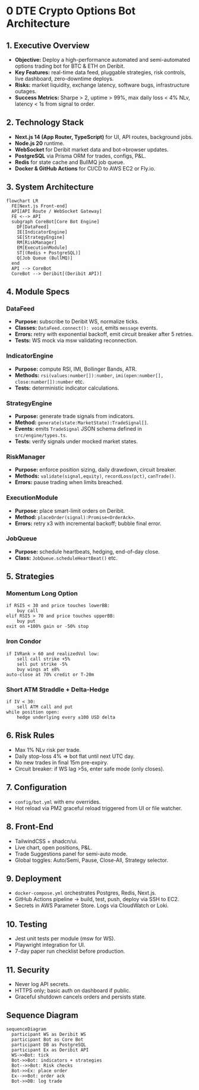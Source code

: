 # 0 DTE Crypto Options Bot Architecture

## 1. Executive Overview
- **Objective:** Deploy a high-performance automated and semi-automated options trading bot for BTC & ETH on Deribit.
- **Key Features:** real-time data feed, pluggable strategies, risk controls, live dashboard, zero-downtime deploys.
- **Risks:** market liquidity, exchange latency, software bugs, infrastructure outages.
- **Success Metrics:** Sharpe > 2, uptime > 99%, max daily loss < 4% NLv, latency < 1s from signal to order.

## 2. Technology Stack
- **Next.js 14 (App Router, TypeScript)** for UI, API routes, background jobs.
- **Node.js 20** runtime.
- **WebSocket** for Deribit market data and bot->browser updates.
- **PostgreSQL** via Prisma ORM for trades, configs, P&L.
- **Redis** for state cache and BullMQ job queue.
- **Docker & GitHub Actions** for CI/CD to AWS EC2 or Fly.io.

## 3. System Architecture
```mermaid
flowchart LR
  FE[Next.js Front-end]
  API[API Route / WebSocket Gateway]
  FE <--> API
  subgraph CoreBot[Core Bot Engine]
    DF[DataFeed]
    IE[IndicatorEngine]
    SE[StrategyEngine]
    RM[RiskManager]
    EM[ExecutionModule]
    ST[(Redis + PostgreSQL)]
    Q[Job Queue (BullMQ)]
  end
  API --> CoreBot
  CoreBot --> Deribit[(Deribit API)]
```

## 4. Module Specs
### DataFeed
- **Purpose:** subscribe to Deribit WS, normalize ticks.
- **Classes:** `DataFeed.connect(): void`, emits `message` events.
- **Errors:** retry with exponential backoff, emit circuit breaker after 5 retries.
- **Tests:** WS mock via msw validating reconnection.

### IndicatorEngine
- **Purpose:** compute RSI, IMI, Bollinger Bands, ATR.
- **Methods:** `rsi(values:number[]):number`, `imi(open:number[], close:number[]):number` etc.
- **Tests:** deterministic indicator calculations.

### StrategyEngine
- **Purpose:** generate trade signals from indicators.
- **Method:** `generate(state:MarketState):TradeSignal[]`.
- **Events:** emits `TradeSignal` JSON schema defined in `src/engine/types.ts`.
- **Tests:** verify signals under mocked market states.

### RiskManager
- **Purpose:** enforce position sizing, daily drawdown, circuit breaker.
- **Methods:** `validate(signal,equity)`, `recordLoss(pct)`, `canTrade()`.
- **Errors:** pause trading when limits breached.

### ExecutionModule
- **Purpose:** place smart-limit orders on Deribit.
- **Method:** `placeOrder(signal):Promise<OrderAck>`.
- **Errors:** retry x3 with incremental backoff; bubble final error.

### JobQueue
- **Purpose:** schedule heartbeats, hedging, end-of-day close.
- **Class:** `JobQueue.scheduleHeartBeat()` etc.

## 5. Strategies
### Momentum Long Option
```pseudo
if RSI5 < 30 and price touches lowerBB:
    buy call
elif RSI5 > 70 and price touches upperBB:
    buy put
exit on +100% gain or -50% stop
```
### Iron Condor
```pseudo
if IVRank > 60 and realizedVol low:
    sell call strike +5%
    sell put strike -5%
    buy wings at ±8%
auto-close at 70% credit or T-20m
```
### Short ATM Straddle + Delta-Hedge
```pseudo
if IV < 30:
    sell ATM call and put
while position open:
    hedge underlying every ±100 USD delta
```

## 6. Risk Rules
- Max 1% NLv risk per trade.
- Daily stop-loss 4% ⇒ bot flat until next UTC day.
- No new trades in final 15m pre-expiry.
- Circuit breaker: if WS lag >5s, enter safe mode (only closes).

## 7. Configuration
- `config/bot.yml` with env overrides.
- Hot reload via PM2 graceful reload triggered from UI or file watcher.

## 8. Front-End
- TailwindCSS + shadcn/ui.
- Live chart, open positions, P&L.
- Trade Suggestions panel for semi-auto mode.
- Global toggles: Auto/Semi, Pause, Close-All, Strategy selector.

## 9. Deployment
- `docker-compose.yml` orchestrates Postgres, Redis, Next.js.
- GitHub Actions pipeline → build, test, push, deploy via SSH to EC2.
- Secrets in AWS Parameter Store. Logs via CloudWatch or Loki.

## 10. Testing
- Jest unit tests per module (msw for WS).
- Playwright integration for UI.
- 7-day paper run checklist before production.

## 11. Security
- Never log API secrets.
- HTTPS only; basic auth on dashboard if public.
- Graceful shutdown cancels orders and persists state.

## Sequence Diagram
```mermaid
sequenceDiagram
  participant WS as Deribit WS
  participant Bot as Core Bot
  participant DB as PostgreSQL
  participant Ex as Deribit API
  WS->>Bot: tick
  Bot->>Bot: indicators + strategies
  Bot-->>Bot: Risk checks
  Bot->>Ex: place order
  Ex-->>Bot: order ack
  Bot->>DB: log trade
```
